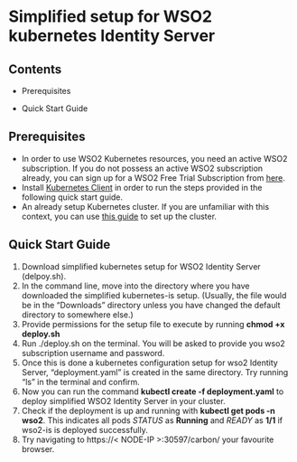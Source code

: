 # Simplified setup for WSO2 kubernetes Identity Server

## Contents
* Prerequisites

* Quick Start Guide

## Prerequisites
* In order to use WSO2 Kubernetes resources, you need an active WSO2 subscription. If you do not possess an active WSO2 subscription already, you can sign up for a WSO2 Free Trial Subscription from [here](https://wso2.com/subscription/free-trial).
* Install [Kubernetes  Client](https://kubernetes.io/docs/tasks/tools/install-kubectl/) in order to run the steps provided in the following quick start guide.
* An already setup Kubernetes cluster. If you are unfamiliar with this context, you can use [this guide](https://kubernetes.io/docs/setup/pick-right-solution/) to set up the cluster.

## Quick Start Guide
1. Download simplified kubernetes setup for WSO2  Identity Server (delpoy.sh). 
1. In the command line, move into the directory where you have downloaded the simplified kubernetes-is setup. (Usually, the file would be in the 
“Downloads” directory unless you have changed the default directory to somewhere else.)
1. Provide permissions for the setup file to execute by running **chmod +x deploy.sh**
1. Run ./deploy.sh on the terminal. You will be asked to provide you wso2 subscription username and password. 
1. Once this is done a kubernetes configuration setup for wso2 Identity Server, “deployment.yaml” is created in the same directory. Try running “ls” in the terminal and confirm.
1. Now you can run the command **kubectl create -f deployment.yaml** to deploy simplified WSO2 Identity Server in your cluster. 
1. Check if the deployment is up and running with **kubectl get pods -n wso2**. This indicates all pods *STATUS* as **Running** and *READY* as **1/1** if wso2-is is deployed successfully.
1. Try navigating to https://< NODE-IP >:30597/carbon/ your favourite browser.



